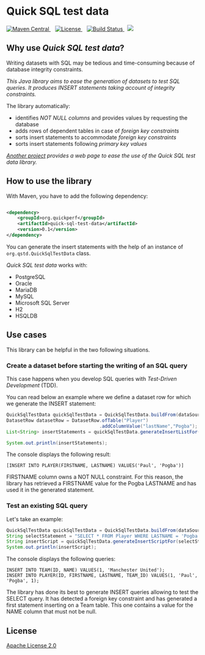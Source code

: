 # Quick SQL test data

  <a href="https://search.maven.org/artifact/org.quickperf/quick-sql-test-data">
    <img src="https://maven-badges.herokuapp.com/maven-central/org.quickperf/quick-sql-test-data/badge.svg"
         alt="Maven Central">
  </a>
  &nbsp;&nbsp;
  <a href="https://github.com/quick-perf/quick-sql-test-data/blob/master/LICENSE.txt">
    <img src="https://img.shields.io/badge/license-Apache2-blue.svg"
         alt = "License">
  </a>
  &nbsp;&nbsp;
  <a href="https://github.com/quick-perf/quick-sql-test-data/actions?query=workflow%3ACI">
    <img src="https://img.shields.io/github/workflow/status/quick-perf/quick-sql-test-data/CI"
         alt = "Build Status">
  </a>
  &nbsp;
  <a href="https://codecov.io/gh/quick-perf/quick-sql-test-data">
    <img src="https://codecov.io/gh/quick-perf/quick-sql-test-data/branch/main/graph/badge.svg?token=U475ES0JIL"/>
  </a>

## Why use *Quick SQL test data*?
Writing datasets with SQL  may be tedious and time-consuming because of database integrity constraints.

*This Java library aims to ease the generation of datasets to test SQL queries. It produces INSERT statements taking account of integrity constraints.*

The library automatically:
* identifies *NOT NULL columns* and provides values by requesting the database
* adds rows of dependent tables in case of *foreign key constraints*
* sorts insert statements to accommodate  *foreign key constraints*
* sorts insert statements following *primary key values*

_[Another project](https://github.com/quick-perf/quick-sql-test-data-web) provides a web page to ease the use of the _Quick SQL test data_ library._

## How to use the library

With Maven, you have to add the following dependency:

```xml

<dependency>
    <groupId>org.quickperf</groupId>
    <artifactId>quick-sql-test-data</artifactId>
    <version>0.1</version>
</dependency>
```

You can generate the insert statements with the help of an instance of `org.qstd.QuickSqlTestData` class.

_Quick SQL test data_ works with:
* PostgreSQL
* Oracle
* MariaDB
* MySQL
* Microsoft SQL Server
* H2
* HSQLDB

## Use cases

This library can be helpful in the two following situations.

### Create a dataset before starting the writing of an SQL query

This case happens when you develop SQL queries with *Test-Driven Development* (TDD).

You can read below an example where we define a dataset row for which we generate the INSERT statement:
```java
QuickSqlTestData quickSqlTestData = QuickSqlTestData.buildFrom(dataSource);
DatasetRow datasetRow = DatasetRow.ofTable("Player")
                                  .addColumnValue("lastName","Pogba");
List<String> insertStatements = quickSqlTestData.generateInsertListFor(datasetRow);

System.out.println(insertStatements);
```

The console displays the following result:
```
[INSERT INTO PLAYER(FIRSTNAME, LASTNAME) VALUES('Paul', 'Pogba')]
```
FIRSTNAME column owns a NOT NULL constraint. For this reason, the library has retrieved a FIRSTNAME value for the Pogba LASTNAME and has used it in the generated statement.

### Test an existing SQL query
Let's take an example:

```java
QuickSqlTestData quickSqlTestData = QuickSqlTestData.buildFrom(dataSource);
String selectStatement = "SELECT * FROM Player WHERE LASTNAME = 'Pogba'";
String insertScript = quickSqlTestData.generateInsertScriptFor(selectStatement);
System.out.println(insertScript);
```

The console displays the following queries:
```
INSERT INTO TEAM(ID, NAME) VALUES(1, 'Manchester United');
INSERT INTO PLAYER(ID, FIRSTNAME, LASTNAME, TEAM_ID) VALUES(1, 'Paul', 'Pogba', 1);
```
The library has done its best to generate INSERT queries allowing to test the SELECT query.
It has detected a foreign key constraint and has generated a first statement inserting on a Team table. This one contains a value for the NAME column that must not be null.

## License

[Apache License 2.0](/LICENSE.txt)
